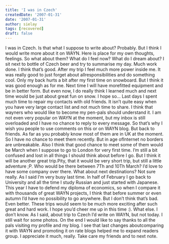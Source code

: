 ```yaml
---
title: 'I was in Czech'
createdDate: '2007-01-31'
date: '2007-01-31'
author: sielay
tags: [recovered]
draft: false
---
```


I was in Czech. Is that what I suppose to write about? Probably. But I think I would write more about it on WAYN. Here is place for my own thoughts, feelings. So what about them? What do I feel now? What do I dream about? I sit next to bottle of Czech beer and try to summarise my day. Much work done. I think that’s good. After my trip I feel much more power inside me. It was really good to just forget about allresponsibilities and do something cool. Only my back hurts a bit after my first time on snowboard. But I think it was good enough as for me. Next time I will have morefitted equipment and be in better form. But even now, I do really think I learned much and next time would be just about great fun on snow. I hope so… Last days I spent much time to repair my contacts with old friends. It isn’t quite easy when you have very large contact list and not much time to share. I think that wayners who would like to become my pen-pals should understand it. I am not even very popular on WAYN at the moment, but my inbox is still overloaded and I have no chance to reply to every message. So that’s why I wish you people to use comments on this or on WAYN blog. But back to friends. As far as you probably know most of them are in UK at the moment. So I have no chance to meet them recently. But in age ofInternet no borders are unbreakable. Also I think that good chance to meet some of them would be March when I suppose to go to London for very first time. I’m still a bit confused and lost in all things I should think about before I go. But I think it will be another great trip.Pity, that it would be very short trip, but still a little adventure ;P. Who would be there between 7Th and 10Th March? I’d love to have some company over there. What about next destinations? Not sure really. As I said I’m very busy last time. In half of February I go back to University and all the time I study Russian and just started with Japanese. This year I have to defend my diploma of economics, so when I compare it with thousands of great WAYN projects, I think that before summer or even autumn I’d have no possibility to go anywhere. But I don’t think that’s bad. Even better. These trips would seem to be much more exciting after such great and hard work. I hope you’d cheer me up in this time :). What else. I don’t know. As I said, about trip to Czech I’d write on WAYN, but not today. I still wait for some photos. On the end I would like to say thanks to all the pals visiting my profile and my blog. I see that last changes aboutcomparing it with WAYN and promoting it on rate blogs helped me to expand readers group. I appreciate it much, really. Take care my friends and to next note.


